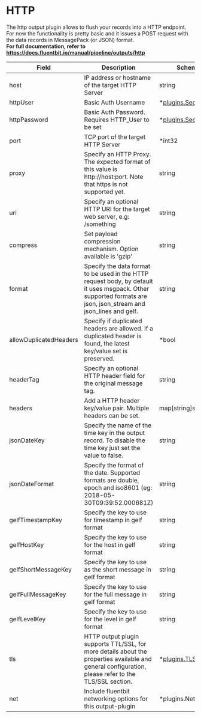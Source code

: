 # HTTP

The http output plugin allows to flush your records into a HTTP endpoint. <br /> For now the functionality is pretty basic and it issues a POST request with the data records in MessagePack (or JSON) format. <br /> **For full documentation, refer to https://docs.fluentbit.io/manual/pipeline/outputs/http**


| Field | Description | Scheme |
| ----- | ----------- | ------ |
| host | IP address or hostname of the target HTTP Server | string |
| httpUser | Basic Auth Username | *[plugins.Secret](../secret.md) |
| httpPassword | Basic Auth Password. Requires HTTP_User to be set | *[plugins.Secret](../secret.md) |
| port | TCP port of the target HTTP Server | *int32 |
| proxy | Specify an HTTP Proxy. The expected format of this value is http://host:port. Note that https is not supported yet. | string |
| uri | Specify an optional HTTP URI for the target web server, e.g: /something | string |
| compress | Set payload compression mechanism. Option available is 'gzip' | string |
| format | Specify the data format to be used in the HTTP request body, by default it uses msgpack. Other supported formats are json, json_stream and json_lines and gelf. | string |
| allowDuplicatedHeaders | Specify if duplicated headers are allowed. If a duplicated header is found, the latest key/value set is preserved. | *bool |
| headerTag | Specify an optional HTTP header field for the original message tag. | string |
| headers | Add a HTTP header key/value pair. Multiple headers can be set. | map[string]string |
| jsonDateKey | Specify the name of the time key in the output record. To disable the time key just set the value to false. | string |
| jsonDateFormat | Specify the format of the date. Supported formats are double, epoch and iso8601 (eg: 2018-05-30T09:39:52.000681Z) | string |
| gelfTimestampKey | Specify the key to use for timestamp in gelf format | string |
| gelfHostKey | Specify the key to use for the host in gelf format | string |
| gelfShortMessageKey | Specify the key to use as the short message in gelf format | string |
| gelfFullMessageKey | Specify the key to use for the full message in gelf format | string |
| gelfLevelKey | Specify the key to use for the level in gelf format | string |
| tls | HTTP output plugin supports TTL/SSL, for more details about the properties available and general configuration, please refer to the TLS/SSL section. | *[plugins.TLS](../tls.md) |
| net | Include fluentbit networking options for this output-plugin | *plugins.Networking |
